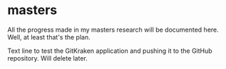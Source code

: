# masters
All the progress made in my masters research will be documented here. Well, at least that's the plan.

Text line to test the GitKraken application and pushing it to the GitHub repository. Will delete later.